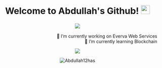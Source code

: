 
<!--
**Abdullah12has/Abdullah12has** is a ✨ _special_ ✨ repository because its `README.md` (this file) appears on your GitHub profile.

Here are some ideas to get you started:

- 🔭 I’m currently working on ...
- 🌱 I’m currently learning ...
- 👯 I’m looking to collaborate on ...
- 🤔 I’m looking for help with ...
- 💬 Ask me about ...
- 📫 How to reach me: ...
- 😄 Pronouns: ...
- ⚡ Fun fact: ...
-->



<h1 align="center">
  Welcome to Abdullah's Github!
  <img src="https://media.giphy.com/media/hvRJCLFzcasrR4ia7z/giphy.gif" width="28">
</h1>

<h3 align="center">
  <img src="https://readme-typing-svg.herokuapp.com/?center=true&width=380&color=F7A0A0&lines=Full+Stack+Web+Developer;Blockchain+Developer;">
</h3>

<p align="right">
🔭 I’m currently working on Everva Web Services <br>
🌱 I’m currently learning Blockchain
</p>

<p align="center">
 <a href="https://github.com/Abdullah12has"><img align="center" src="https://github-readme-streak-stats.herokuapp.com/?user=Abdullah12has&theme=dark"></a>
</p>
<!-- <p align="center">
  <a href="https://github.com/Abdullah12has"> <img align="center" src="https://github-readme-stats.anuraghazra1.vercel.app/api/top-langs/?username=Abdullah12has&layout=compact&theme=radical" />
</a> -->
</p>
<p align="center"> <img src="https://github-readme-stats.vercel.app/api?username=Abdullah12has&theme=synthwave&show_icons=true" alt="Abdullah12has" />
